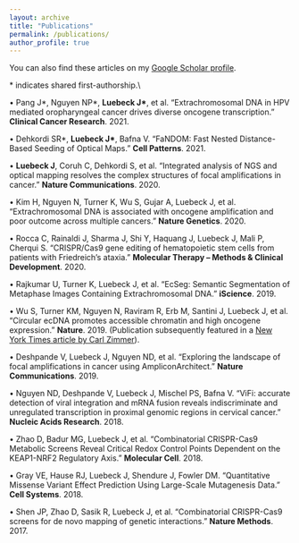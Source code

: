 ```yaml
---
layout: archive
title: "Publications"
permalink: /publications/
author_profile: true
---
```


You can also find these articles on my [Google Scholar profile](https://scholar.google.com/citations?hl=en&user=bn4vrPUAAAAJ). 

\* indicates shared first-authorship.\

• Pang J\*, Nguyen NP\*, **Luebeck J\***, et al. “Extrachromosomal DNA in HPV mediated oropharyngeal cancer drives diverse oncogene transcription.”  **Clinical Cancer Research**. 2021.

• Dehkordi SR\*, **Luebeck J\***, Bafna V. “FaNDOM: Fast Nested Distance-Based Seeding of Optical Maps.”  **Cell Patterns**. 2021. 

• **Luebeck J**, Coruh C, Dehkordi S, et al. “Integrated analysis of NGS and optical mapping resolves the complex structures of focal amplifications in cancer.”  **Nature Communications**. 2020.

• Kim H, Nguyen N, Turner K, Wu S, Gujar A, Luebeck J, et al. “Extrachromosomal DNA is associated with oncogene amplification and poor outcome across multiple cancers.”  **Nature Genetics**. 2020.
    
• Rocca C, Rainaldi J, Sharma J, Shi Y, Haquang J, Luebeck J, Mali P, Cherqui S. “CRISPR/Cas9 gene editing of hematopoietic stem cells from patients with Friedreich’s ataxia.”  **Molecular Therapy – Methods & Clinical Development**. 2020.
    
• Rajkumar U, Turner K, Luebeck J, et al. “EcSeg: Semantic Segmentation of Metaphase Images Containing Extrachromosomal DNA.”  **iScience**. 2019.
    
• Wu S, Turner KM, Nguyen N, Raviram R, Erb M, Santini J, Luebeck J, et al. “Circular ecDNA promotes accessible chromatin and high oncogene expression.”  **Nature**. 2019. (Publication subsequently featured in a [New York Times article by Carl Zimmer](https://www.nytimes.com/2019/11/20/science/dna-genetics-cancer.html)).
    
• Deshpande V, Luebeck J, Nguyen ND, et al. “Exploring the landscape of focal amplifications in cancer using AmpliconArchitect.”  **Nature Communications**. 2019.
    
•  	Nguyen ND, Deshpande V, Luebeck J, Mischel PS, Bafna V. “ViFi: accurate detection of viral integration and mRNA fusion reveals indiscriminate and unregulated transcription in proximal genomic regions in cervical cancer.”  **Nucleic Acids Research**. 2018.
    
• Zhao D, Badur MG, Luebeck J, et al. “Combinatorial CRISPR-Cas9 Metabolic Screens Reveal Critical Redox Control Points Dependent on the KEAP1-NRF2 Regulatory Axis.”  **Molecular Cell**. 2018.
    
• Gray VE, Hause RJ, Luebeck J, Shendure J, Fowler DM. “Quantitative Missense Variant Effect Prediction Using Large-Scale Mutagenesis Data.”  **Cell Systems**. 2018.
    
• Shen JP, Zhao D, Sasik R, Luebeck J, et al. “Combinatorial CRISPR-Cas9 screens for de novo mapping of genetic interactions.”  **Nature Methods**. 2017.
